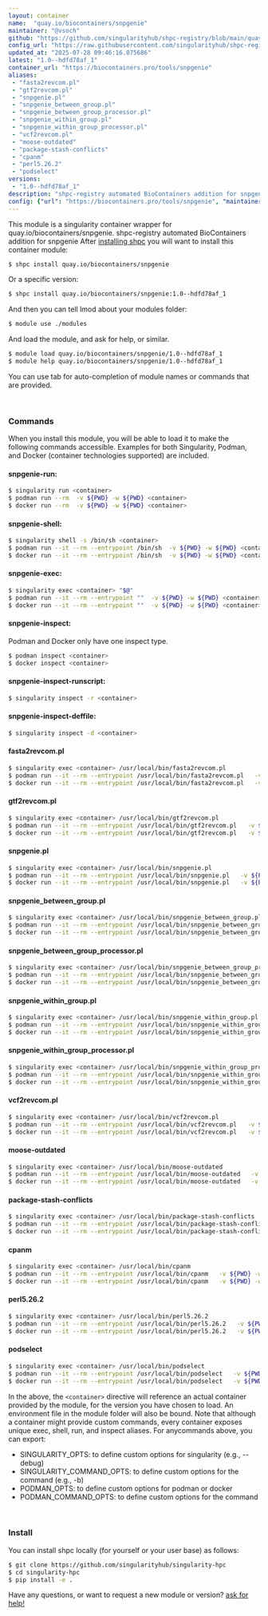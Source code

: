 ```yaml
---
layout: container
name:  "quay.io/biocontainers/snpgenie"
maintainer: "@vsoch"
github: "https://github.com/singularityhub/shpc-registry/blob/main/quay.io/biocontainers/snpgenie/container.yaml"
config_url: "https://raw.githubusercontent.com/singularityhub/shpc-registry/main/quay.io/biocontainers/snpgenie/container.yaml"
updated_at: "2025-07-28 09:46:16.075686"
latest: "1.0--hdfd78af_1"
container_url: "https://biocontainers.pro/tools/snpgenie"
aliases:
 - "fasta2revcom.pl"
 - "gtf2revcom.pl"
 - "snpgenie.pl"
 - "snpgenie_between_group.pl"
 - "snpgenie_between_group_processor.pl"
 - "snpgenie_within_group.pl"
 - "snpgenie_within_group_processor.pl"
 - "vcf2revcom.pl"
 - "moose-outdated"
 - "package-stash-conflicts"
 - "cpanm"
 - "perl5.26.2"
 - "podselect"
versions:
 - "1.0--hdfd78af_1"
description: "shpc-registry automated BioContainers addition for snpgenie"
config: {"url": "https://biocontainers.pro/tools/snpgenie", "maintainer": "@vsoch", "description": "shpc-registry automated BioContainers addition for snpgenie", "latest": {"1.0--hdfd78af_1": "sha256:bacfcf5093982fab1078b1b326b3ae2c16aca8874cab1afe9a4facac953310bc"}, "tags": {"1.0--hdfd78af_1": "sha256:bacfcf5093982fab1078b1b326b3ae2c16aca8874cab1afe9a4facac953310bc"}, "docker": "quay.io/biocontainers/snpgenie", "aliases": {"fasta2revcom.pl": "/usr/local/bin/fasta2revcom.pl", "gtf2revcom.pl": "/usr/local/bin/gtf2revcom.pl", "snpgenie.pl": "/usr/local/bin/snpgenie.pl", "snpgenie_between_group.pl": "/usr/local/bin/snpgenie_between_group.pl", "snpgenie_between_group_processor.pl": "/usr/local/bin/snpgenie_between_group_processor.pl", "snpgenie_within_group.pl": "/usr/local/bin/snpgenie_within_group.pl", "snpgenie_within_group_processor.pl": "/usr/local/bin/snpgenie_within_group_processor.pl", "vcf2revcom.pl": "/usr/local/bin/vcf2revcom.pl", "moose-outdated": "/usr/local/bin/moose-outdated", "package-stash-conflicts": "/usr/local/bin/package-stash-conflicts", "cpanm": "/usr/local/bin/cpanm", "perl5.26.2": "/usr/local/bin/perl5.26.2", "podselect": "/usr/local/bin/podselect"}}
---
```


This module is a singularity container wrapper for quay.io/biocontainers/snpgenie.
shpc-registry automated BioContainers addition for snpgenie
After [installing shpc](#install) you will want to install this container module:


```bash
$ shpc install quay.io/biocontainers/snpgenie
```

Or a specific version:

```bash
$ shpc install quay.io/biocontainers/snpgenie:1.0--hdfd78af_1
```

And then you can tell lmod about your modules folder:

```bash
$ module use ./modules
```

And load the module, and ask for help, or similar.

```bash
$ module load quay.io/biocontainers/snpgenie/1.0--hdfd78af_1
$ module help quay.io/biocontainers/snpgenie/1.0--hdfd78af_1
```

You can use tab for auto-completion of module names or commands that are provided.

<br>

### Commands

When you install this module, you will be able to load it to make the following commands accessible.
Examples for both Singularity, Podman, and Docker (container technologies supported) are included.

#### snpgenie-run:

```bash
$ singularity run <container>
$ podman run --rm  -v ${PWD} -w ${PWD} <container>
$ docker run --rm  -v ${PWD} -w ${PWD} <container>
```

#### snpgenie-shell:

```bash
$ singularity shell -s /bin/sh <container>
$ podman run --it --rm --entrypoint /bin/sh  -v ${PWD} -w ${PWD} <container>
$ docker run --it --rm --entrypoint /bin/sh  -v ${PWD} -w ${PWD} <container>
```

#### snpgenie-exec:

```bash
$ singularity exec <container> "$@"
$ podman run --it --rm --entrypoint ""  -v ${PWD} -w ${PWD} <container> "$@"
$ docker run --it --rm --entrypoint ""  -v ${PWD} -w ${PWD} <container> "$@"
```

#### snpgenie-inspect:

Podman and Docker only have one inspect type.

```bash
$ podman inspect <container>
$ docker inspect <container>
```

#### snpgenie-inspect-runscript:

```bash
$ singularity inspect -r <container>
```

#### snpgenie-inspect-deffile:

```bash
$ singularity inspect -d <container>
```


#### fasta2revcom.pl

```bash
$ singularity exec <container> /usr/local/bin/fasta2revcom.pl
$ podman run --it --rm --entrypoint /usr/local/bin/fasta2revcom.pl   -v ${PWD} -w ${PWD} <container> -c " $@"
$ docker run --it --rm --entrypoint /usr/local/bin/fasta2revcom.pl   -v ${PWD} -w ${PWD} <container> -c " $@"
```


#### gtf2revcom.pl

```bash
$ singularity exec <container> /usr/local/bin/gtf2revcom.pl
$ podman run --it --rm --entrypoint /usr/local/bin/gtf2revcom.pl   -v ${PWD} -w ${PWD} <container> -c " $@"
$ docker run --it --rm --entrypoint /usr/local/bin/gtf2revcom.pl   -v ${PWD} -w ${PWD} <container> -c " $@"
```


#### snpgenie.pl

```bash
$ singularity exec <container> /usr/local/bin/snpgenie.pl
$ podman run --it --rm --entrypoint /usr/local/bin/snpgenie.pl   -v ${PWD} -w ${PWD} <container> -c " $@"
$ docker run --it --rm --entrypoint /usr/local/bin/snpgenie.pl   -v ${PWD} -w ${PWD} <container> -c " $@"
```


#### snpgenie_between_group.pl

```bash
$ singularity exec <container> /usr/local/bin/snpgenie_between_group.pl
$ podman run --it --rm --entrypoint /usr/local/bin/snpgenie_between_group.pl   -v ${PWD} -w ${PWD} <container> -c " $@"
$ docker run --it --rm --entrypoint /usr/local/bin/snpgenie_between_group.pl   -v ${PWD} -w ${PWD} <container> -c " $@"
```


#### snpgenie_between_group_processor.pl

```bash
$ singularity exec <container> /usr/local/bin/snpgenie_between_group_processor.pl
$ podman run --it --rm --entrypoint /usr/local/bin/snpgenie_between_group_processor.pl   -v ${PWD} -w ${PWD} <container> -c " $@"
$ docker run --it --rm --entrypoint /usr/local/bin/snpgenie_between_group_processor.pl   -v ${PWD} -w ${PWD} <container> -c " $@"
```


#### snpgenie_within_group.pl

```bash
$ singularity exec <container> /usr/local/bin/snpgenie_within_group.pl
$ podman run --it --rm --entrypoint /usr/local/bin/snpgenie_within_group.pl   -v ${PWD} -w ${PWD} <container> -c " $@"
$ docker run --it --rm --entrypoint /usr/local/bin/snpgenie_within_group.pl   -v ${PWD} -w ${PWD} <container> -c " $@"
```


#### snpgenie_within_group_processor.pl

```bash
$ singularity exec <container> /usr/local/bin/snpgenie_within_group_processor.pl
$ podman run --it --rm --entrypoint /usr/local/bin/snpgenie_within_group_processor.pl   -v ${PWD} -w ${PWD} <container> -c " $@"
$ docker run --it --rm --entrypoint /usr/local/bin/snpgenie_within_group_processor.pl   -v ${PWD} -w ${PWD} <container> -c " $@"
```


#### vcf2revcom.pl

```bash
$ singularity exec <container> /usr/local/bin/vcf2revcom.pl
$ podman run --it --rm --entrypoint /usr/local/bin/vcf2revcom.pl   -v ${PWD} -w ${PWD} <container> -c " $@"
$ docker run --it --rm --entrypoint /usr/local/bin/vcf2revcom.pl   -v ${PWD} -w ${PWD} <container> -c " $@"
```


#### moose-outdated

```bash
$ singularity exec <container> /usr/local/bin/moose-outdated
$ podman run --it --rm --entrypoint /usr/local/bin/moose-outdated   -v ${PWD} -w ${PWD} <container> -c " $@"
$ docker run --it --rm --entrypoint /usr/local/bin/moose-outdated   -v ${PWD} -w ${PWD} <container> -c " $@"
```


#### package-stash-conflicts

```bash
$ singularity exec <container> /usr/local/bin/package-stash-conflicts
$ podman run --it --rm --entrypoint /usr/local/bin/package-stash-conflicts   -v ${PWD} -w ${PWD} <container> -c " $@"
$ docker run --it --rm --entrypoint /usr/local/bin/package-stash-conflicts   -v ${PWD} -w ${PWD} <container> -c " $@"
```


#### cpanm

```bash
$ singularity exec <container> /usr/local/bin/cpanm
$ podman run --it --rm --entrypoint /usr/local/bin/cpanm   -v ${PWD} -w ${PWD} <container> -c " $@"
$ docker run --it --rm --entrypoint /usr/local/bin/cpanm   -v ${PWD} -w ${PWD} <container> -c " $@"
```


#### perl5.26.2

```bash
$ singularity exec <container> /usr/local/bin/perl5.26.2
$ podman run --it --rm --entrypoint /usr/local/bin/perl5.26.2   -v ${PWD} -w ${PWD} <container> -c " $@"
$ docker run --it --rm --entrypoint /usr/local/bin/perl5.26.2   -v ${PWD} -w ${PWD} <container> -c " $@"
```


#### podselect

```bash
$ singularity exec <container> /usr/local/bin/podselect
$ podman run --it --rm --entrypoint /usr/local/bin/podselect   -v ${PWD} -w ${PWD} <container> -c " $@"
$ docker run --it --rm --entrypoint /usr/local/bin/podselect   -v ${PWD} -w ${PWD} <container> -c " $@"
```



In the above, the `<container>` directive will reference an actual container provided
by the module, for the version you have chosen to load. An environment file in the
module folder will also be bound. Note that although a container
might provide custom commands, every container exposes unique exec, shell, run, and
inspect aliases. For anycommands above, you can export:

 - SINGULARITY_OPTS: to define custom options for singularity (e.g., --debug)
 - SINGULARITY_COMMAND_OPTS: to define custom options for the command (e.g., -b)
 - PODMAN_OPTS: to define custom options for podman or docker
 - PODMAN_COMMAND_OPTS: to define custom options for the command

<br>

### Install

You can install shpc locally (for yourself or your user base) as follows:

```bash
$ git clone https://github.com/singularityhub/singularity-hpc
$ cd singularity-hpc
$ pip install -e .
```

Have any questions, or want to request a new module or version? [ask for help!](https://github.com/singularityhub/singularity-hpc/issues)